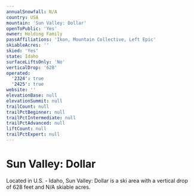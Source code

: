 ```yaml
---
annualSnowfall: N/A
country: USA
mountain: 'Sun Valley: Dollar'
openToPublic: 'Yes'
owner: Holding Family
passAffiliations: 'Ikon, Mountain Collective, Left Epic'
skiableAcres: ''
skied: 'Yes'
state: Idaho
surfaceLiftsOnly: 'No'
verticalDrop: '628'
operated:
  '2324': true
  '2425': true
website: ''
elevationBase: null
elevationSummit: null
trailCount: null
trailPctBeginner: null
trailPctIntermediate: null
trailPctAdvanced: null
liftCount: null
trailPctExpert: null
---
```



# Sun Valley: Dollar

Located in U.S. - Idaho, Sun Valley: Dollar is a ski area with a vertical drop of 628 feet and N/A skiable acres.
